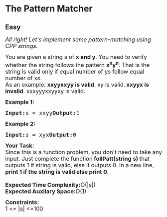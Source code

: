 # The Pattern Matcher
## Easy 
<div class="problem-statement">
                <p></p><p><em><span style="font-size:18px">All right! Let's implement some pattern-matching using CPP strings.</span></em></p><p><span style="font-size:18px">You are given a string s of <strong>x and y</strong>. You need to verify whether the string follows the pattern <strong>x<sup>n</sup>y<sup>n</sup></strong>. That is the string is valid only if equal number of y<em>s</em> follow equal number of x<em>s</em>.<br>As an example: <strong>xxyyxxyy is valid</strong>. xy is valid.<strong> xxyyx is invalid</strong>. xxxyyyxxyyxy is valid.</span></p><p><span style="font-size:18px"><strong>Example 1:</strong></span></p><pre><span style="font-size:18px"><strong>Input:</strong>s = xxyy<strong>Output:</strong>1</span></pre><p><span style="font-size:18px"><strong>Example 2:</strong></span></p><pre><span style="font-size:18px"><strong>Input:</strong>s = xyx<strong>Output:</strong>0</span></pre><p></p><p><span style="font-size:18px"><strong>Your Task:</strong><br>Since this is a function problem, you don't need to take any input. Just complete the function<strong> follPatt(string s) </strong>that outputs 1 if string is valid, else it outputs 0. In a new line, <strong>print 1 if the string is valid else print 0</strong>.<br><br><strong>Expected Time Complexity:</strong>O(|s|)<br><strong>Expected Auxilary Space:</strong>O(1)</span></p><p><span style="font-size:18px"><strong>Constraints:</strong><br>1 &lt;= |s| &lt;=100</span></p> <p></p>
            </div>